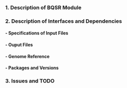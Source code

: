 ### 1. Description of BQSR Module

### 2. Description of Interfaces and Dependencies

#### - Specifications of Input Files

#### - Ouput Files

#### - Genome Reference

#### - Packages and Versions

### 3. Issues and TODO
